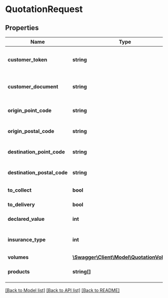 # QuotationRequest

## Properties
Name | Type | Description | Notes
------------ | ------------- | ------------- | -------------
**customer_token** | **string** | To indentify de customer, should use customerToken and customerDocument. | [optional] 
**customer_document** | **string** | To indentify de customer, should use customerToken and customerDocument. | [optional] 
**origin_point_code** | **string** | Origin point(airport or office) code example \&quot;GRU\&quot;. | [optional] 
**origin_postal_code** | **string** | Origin postal code example \&quot;14000555\&quot;. | [optional] 
**destination_point_code** | **string** | Destination point(airport or office) code example \&quot;REC\&quot;. | [optional] 
**destination_postal_code** | **string** | Destination postal code example \&quot;15000555\&quot;. | [optional] 
**to_collect** | **bool** | Set true if is to collect false if not. | [optional] 
**to_delivery** | **bool** | Set true if is to delivery false if not. | [optional] 
**declared_value** | **int** | Goods total value for insurance purpose. | [optional] 
**insurance_type** | **int** | Insurance Type:  * 0 - Customer  * 1 - Company  * 2 - Uninsured | [optional] 
**volumes** | [**\Swagger\Client\Model\QuotationVolume[]**](QuotationVolume.md) |  | [optional] 
**products** | **string[]** | Array of services code to quote example \&quot;NOR, DGS\&quot; | [optional] 

[[Back to Model list]](../README.md#documentation-for-models) [[Back to API list]](../README.md#documentation-for-api-endpoints) [[Back to README]](../README.md)


